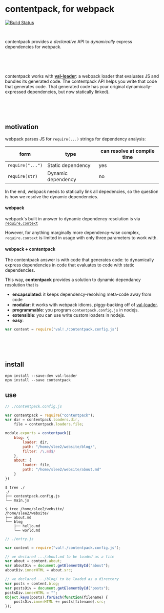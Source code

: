 contentpack, for webpack
========================

[![Build Status](https://travis-ci.org/freshdried/contentpack.svg)](https://travis-ci.org/freshdried/contentpack)

<br>

contentpack provides a *declarative* API to *dynamically* express dependencies for webpack.

<br><br><br>

contentpack works with [**val-loader**](https://github.com/webpack/val-loader): a webpack loader that evaluates JS and bundles its generated code. The contentpack API helps you write that code that generates code. That generated code has your original dynamically-expressed dependencies, but now statically linked).

<br><br><br>
## motivation

webpack parses JS for `require(...)` strings for dependency analysis:

form             | type               | can resolve at compile time
---------------- | ------------------ | ------
`require("...")` | Static dependency  | yes
`require(str)`   | Dynamic dependency | no

In the end, webpack needs to statically link all depedencies, so the question is how we resolve the dynamic dependencies.

#### webpack
webpack's built in answer to dynamic dependency resolution is via [`require.context`](http://webpack.github.io/docs/context.html#context-module-api)

However, for anything marginally more dependency-wise complex, `require.context` is limited in usage with only three parameters to work with.

#### webpack + contentpack

The contentpack answer is with code that generates code: to dynamically express dependencies in code that evaluates to code with static dependencies.

This way, **contentpack** provides a solution to dynamic dependancy resolution that is
- **encapsulated**: it keeps dependency-resolving meta-code away from code
- **modular**: it works with webpack idioms, piggy-backing off of [val-loader](https://github.com/webpack/val-loader).
- **programmable**: you program `contentpack.config.js` in nodejs.
- **extensible**: you can use write custom loaders in nodejs.
- **easy**: 
```js
var content = require('val!./contentpack.config.js')
```
<br><br><br>
## install
```
npm install --save-dev val-loader
npm install --save contentpack
```

## use

```js
// ./contentpack.config.js

var contentpack = require("contentpack");
var dir = contentpack.loaders.dir,
    file = contentpack.loaders.file;

module.exports = contentpack({
    blog: {
        loader: dir,
        path: "/home/slee2/website/blog/",
        filter: /\.md$/
    },
    about: {
        loader: file,
        path: "/home/slee2/website/about.md"
    }
})
```

```
$ tree ./
./
├── contentpack.config.js
└── main.js

$ tree /home/slee2/website/
/home/slee2/website/
├── about.md
└── blog
    ├── hello.md
    └── world.md
```

```js
// ./entry.js

var content = require("val!./contentpack.config.js");

// we declared .../about.md to be loaded as a file
var about = content.about;
var aboutDiv = document.getElementById("about");
aboutDiv.innerHTML = about.src;

// we declared .../blog/ to be loaded as a directory
var posts = content.blog;
var postsDiv = document.getElementById("posts");
postsDiv.innerHTML = "";
Object.keys(posts).forEach(function(filename) {
    postsDiv.innerHTML += posts[filename].src;
});
```

